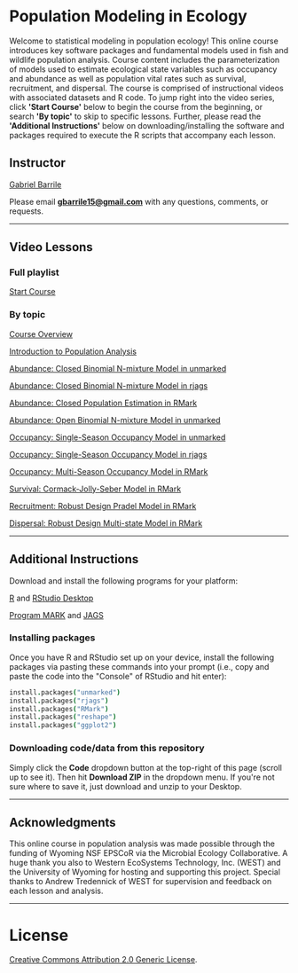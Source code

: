 # Population Modeling in Ecology

Welcome to statistical modeling in population ecology! This online course introduces key software packages and fundamental models used in fish and wildlife population analysis. Course content includes the parameterization of models used to estimate ecological state variables such as occupancy and abundance as well as population vital rates such as survival, recruitment, and dispersal. The course is comprised of instructional videos with associated datasets and R code. To jump right into the video series, click **'Start Course'** below to begin the course from the beginning, or search **'By topic'** to skip to specific lessons. Further, please read the **'Additional Instructions'** below on downloading/installing the software and packages required to execute the R scripts that accompany each lesson. 

## Instructor
[Gabriel Barrile](http://wyocoopunit.org/people/gabe-barrile)

Please email **gbarrile15@gmail.com** with any questions, comments, or requests.

---
  
## Video Lessons

### Full playlist
[Start Course](https://www.youtube.com/watch?v=5ObFFRI2xoo&list=PLWGk3h2cQBvKeYyRk5lg_5KU9vLNHLC2U) 
  
### By topic
[Course Overview](https://www.youtube.com/watch?v=5ObFFRI2xoo)

[Introduction to Population Analysis](https://www.youtube.com/watch?v=IwpAjLwmy7U) 

[Abundance: Closed Binomial N-mixture Model in unmarked](https://www.youtube.com/watch?v=J7NOK0Chibk) 

[Abundance: Closed Binomial N-mixture Model in rjags](https://www.youtube.com/watch?v=FCWAUiPMgYQ) 

[Abundance: Closed Population Estimation in RMark](https://www.youtube.com/watch?v=f7mOtAgtU6I) 

[Abundance: Open Binomial N-mixture Model in unmarked](https://www.youtube.com/watch?v=Xcxrxja8Y4E) 

[Occupancy: Single-Season Occupancy Model in unmarked](https://www.youtube.com/watch?v=o1m6kSs8d30) 

[Occupancy: Single-Season Occupancy Model in rjags](https://www.youtube.com/watch?v=eje-_m47Md0) 

[Occupancy: Multi-Season Occupancy Model in RMark](https://www.youtube.com/watch?v=11nDOiXXvVs) 

[Survival: Cormack-Jolly-Seber Model in RMark](https://www.youtube.com/watch?v=clrarHl9Vp0) 

[Recruitment: Robust Design Pradel Model in RMark](https://www.youtube.com/watch?v=mOII9_whEH4) 

[Dispersal: Robust Design Multi-state Model in RMark](https://www.youtube.com/watch?v=YUmt5YlgYhM)

---

## Additional Instructions

Download and install the following programs for your platform:

[R](https://cran.r-project.org/) and [RStudio Desktop](http://www.rstudio.com/ide/download/)

[Program MARK](http://www.phidot.org/software/mark/downloads/) and [JAGS](https://sourceforge.net/projects/mcmc-jags/files/JAGS/4.x/)

### Installing packages
Once you have R and RStudio set up on your device, install the following packages via pasting these commands into your prompt (i.e., copy and paste the code into the "Console" of RStudio and hit enter):

```coffee
install.packages("unmarked")
install.packages("rjags")
install.packages("RMark")
install.packages("reshape")
install.packages("ggplot2")
```

### Downloading code/data from this repository 
Simply click the **Code** dropdown button at the top-right of this page (scroll up to see it). Then hit **Download ZIP** in the dropdown menu. If you're not sure where to save it, just download and unzip to your Desktop.

---

## Acknowledgments

This online course in population analysis was made possible through the funding of Wyoming NSF EPSCoR via the Microbial Ecology Collaborative. A huge thank you also to Western EcoSystems Technology, Inc. (WEST) and the University of Wyoming for hosting and supporting this project. Special thanks to Andrew Tredennick of WEST for supervision and feedback on each lesson and analysis. 


---

# License  
<a rel="license" href="http://creativecommons.org/licenses/by/2.0/">Creative Commons Attribution 2.0 Generic License</a>.

